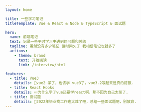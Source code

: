 ```yaml
---
layout: home

title: 一些学习笔记
titleTemplate: Vue & React & Node & TypeScript & 面试题

hero:
  name: 前端笔记
  text: 记录一些平时学习中遇到的问题和总结
  tagline: 虽然没有多少笔记 但时间久了 我相信笔记也就多了
  actions:
    - theme: brand
      text: 开始阅读
      link: /interview/html

features:
  - title: Vue3
    details: 🌈vue2 学了，也该学 vue3了，vue3.2写起来是真的舒服.
  - title: React Hooks
    details: 💤为什么学了vue还要学react啊，那不因为自己太菜了.
  - title: 面试题
    details: 💪2022年毕业找工作也太难了吧，总结一些面试题吧，别放弃.
---
```

